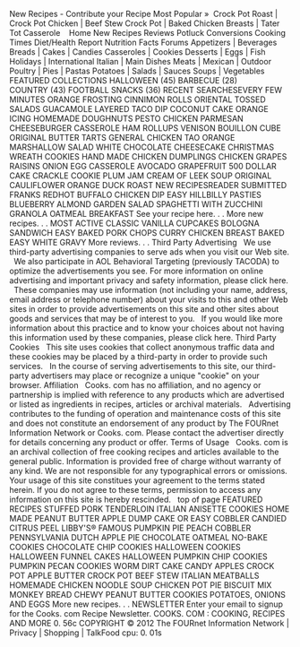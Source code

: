 New Recipes - Contribute your Recipe Most Popular »  Crock Pot Roast | Crock Pot Chicken | Beef Stew Crock Pot | Baked Chicken Breasts | Tater Tot Casserole    Home New Recipes Reviews Potluck Conversions Cooking Times Diet/Health Report Nutrition Facts Forums Appetizers | Beverages Breads | Cakes | Candies Casseroles | Cookies Desserts | Eggs | Fish Holidays | International Italian | Main Dishes Meats | Mexican | Outdoor Poultry | Pies | Pastas Potatoes | Salads | Sauces Soups | Vegetables FEATURED COLLECTIONS HALLOWEEN (45) BARBECUE (28) COUNTRY (43) FOOTBALL SNACKS (36) RECENT SEARCHESEVERY FEW MINUTES ORANGE FROSTING CINNIMON ROLLS ORIENTAL TOSSED SALADS GUACAMOLE LAYERED TACO DIP COCONUT CAKE ORANGE ICING HOMEMADE DOUGHNUTS PESTO CHICKEN PARMESAN CHEESEBURGER CASSEROLE HAM ROLLUPS VENISON BOUILLON CUBE ORIGINAL BUTTER TARTS GENERAL CHICKEN TAO ORANGE MARSHALLOW SALAD WHITE CHOCOLATE CHEESECAKE CHRISTMAS WREATH COOKIES HAND MADE CHICKEN DUMPLINGS CHICKEN GRAPES RAISINS ONION EGG CASSEROLE AVOCADO GRAPEFRUIT 500 DOLLAR CAKE CRACKLE COOKIE PLUM JAM CREAM OF LEEK SOUP ORIGINAL CAULIFLOWER ORANGE DUCK ROAST NEW RECIPESREADER SUBMITTED FRANKS REDHOT BUFFALO CHICKEN DIP EASY HILLBILLY PASTIES BLUEBERRY ALMOND GARDEN SALAD SPAGHETTI WITH ZUCCHINI GRANOLA OATMEAL BREAKFAST See your recipe here. . . More new recipes. . . MOST ACTIVE CLASSIC VANILLA CUPCAKES BOLOGNA SANDWICH EASY BAKED PORK CHOPS CURRY CHICKEN BREAST BAKED EASY WHITE GRAVY More reviews. . . Third Party Advertising   We use third-party advertising companies to serve ads when you visit our Web site.   We also participate in AOL Behavioral Targeting (previously TACODA) to optimize the advertisements you see. For more information on online advertising and important privacy and safety information, please click here.   These companies may use information (not including your name, address, email address or telephone number) about your visits to this and other Web sites in order to provide advertisements on this site and other sites about goods and services that may be of interest to you.   If you would like more information about this practice and to know your choices about not having this information used by these companies, please click here. Third Party Cookies   This site uses cookies that collect anonymous traffic data and these cookies may be placed by a third-party in order to provide such services.   In the course of serving advertisements to this site, our third-party advertisers may place or recognize a unique "cookie" on your browser. Affiliation   Cooks. com has no affiliation, and no agency or partnership is implied with reference to any products which are advertised or listed as ingredients in recipes, articles or archival materials.   Advertising contributes to the funding of operation and maintenance costs of this site and does not constitute an endorsement of any product by The FOURnet Information Network or Cooks. com. Please contact the advertiser directly for details concerning any product or offer. Terms of Usage   Cooks. com is an archival collection of free cooking recipes and articles available to the general public. Information is provided free of charge without warranty of any kind. We are not responsible for any typographical errors or omissions. Your usage of this site constitues your agreement to the terms stated herein. If you do not agree to these terms, permission to access any information on this site is hereby rescinded.   top of page FEATURED RECIPES STUFFED PORK TENDERLOIN ITALIAN ANISETTE COOKIES HOME MADE PEANUT BUTTER APPLE DUMP CAKE OR EASY COBBLER CANDIED CITRUS PEEL LIBBY'S® FAMOUS PUMPKIN PIE PEACH COBBLER PENNSYLVANIA DUTCH APPLE PIE CHOCOLATE OATMEAL NO-BAKE COOKIES CHOCOLATE CHIP COOKIES HALLOWEEN COOKIES HALLOWEEN FUNNEL CAKES HALLOWEEN PUMPKIN CHIP COOKIES PUMPKIN PECAN COOKIES WORM DIRT CAKE CANDY APPLES CROCK POT APPLE BUTTER CROCK POT BEEF STEW ITALIAN MEATBALLS HOMEMADE CHICKEN NOODLE SOUP CHICKEN POT PIE BISCUIT MIX MONKEY BREAD CHEWY PEANUT BUTTER COOKIES POTATOES, ONIONS AND EGGS More new recipes. . . NEWSLETTER Enter your email to signup for the Cooks. com Recipe Newsletter. COOKS. COM : COOKING, RECIPES AND MORE 0. 56c COPYRIGHT © 2012 The FOURnet Information Network | Privacy | Shopping | TalkFood cpu: 0. 01s